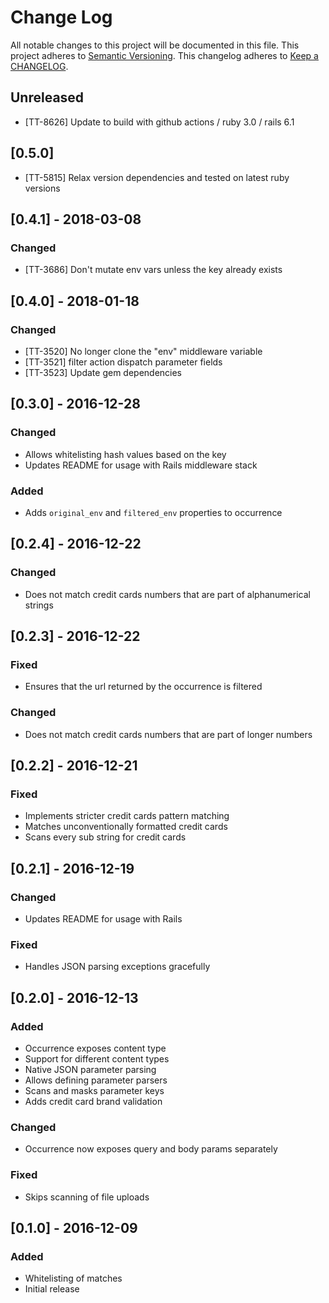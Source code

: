 # Change Log
All notable changes to this project will be documented in this file.
This project adheres to [Semantic Versioning](http://semver.org/).
This changelog adheres to [Keep a CHANGELOG](http://keepachangelog.com/).

## Unreleased
- [TT-8626] Update to build with github actions / ruby 3.0 / rails 6.1

## [0.5.0]
- [TT-5815] Relax version dependencies and tested on latest ruby versions

## [0.4.1] - 2018-03-08
### Changed
- [TT-3686] Don't mutate env vars unless the key already exists

## [0.4.0] - 2018-01-18
### Changed
- [TT-3520] No longer clone the "env" middleware variable
- [TT-3521] filter action dispatch parameter fields
- [TT-3523] Update gem dependencies

## [0.3.0] - 2016-12-28
### Changed
- Allows whitelisting hash values based on the key
- Updates README for usage with Rails middleware stack

### Added
- Adds `original_env` and `filtered_env` properties to occurrence

## [0.2.4] - 2016-12-22
### Changed
- Does not match credit cards numbers that are part of alphanumerical strings

## [0.2.3] - 2016-12-22
### Fixed
- Ensures that the url returned by the occurrence is filtered

### Changed
- Does not match credit cards numbers that are part of longer numbers

## [0.2.2] - 2016-12-21
### Fixed
- Implements stricter credit cards pattern matching
- Matches unconventionally formatted credit cards
- Scans every sub string for credit cards

## [0.2.1] - 2016-12-19
### Changed
- Updates README for usage with Rails

### Fixed
- Handles JSON parsing exceptions gracefully

## [0.2.0] - 2016-12-13
### Added
- Occurrence exposes content type
- Support for different content types
- Native JSON parameter parsing
- Allows defining parameter parsers
- Scans and masks parameter keys
- Adds credit card brand validation

### Changed
- Occurrence now exposes query and body params separately

### Fixed
- Skips scanning of file uploads

## [0.1.0] - 2016-12-09
### Added
- Whitelisting of matches
- Initial release
